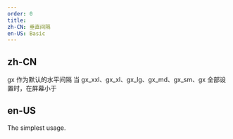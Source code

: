 ```yaml
---
order: 0
title:
zh-CN: 垂直间隔
en-US: Basic
---
```


## zh-CN

gx 作为默认的水平间隔
当 gx_xxl、gx_xl、gx_lg、gx_md、gx_sm、gx 全部设置时，在屏幕小于

## en-US

The simplest usage.

